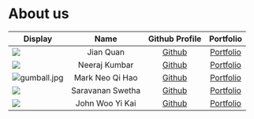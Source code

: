 # About us

Display |       Name       | Github Profile | Portfolio 
--------|:----------------:|:--------------:|:---------:
![](https://weminoredinfilm.com/wp-content/uploads/2012/10/star-trek-voyager.jpg?w=640) |    Jian Quan     | [Github](https://github.com/K-J-Q/) | [Portfolio](docs/team/jianquan.md)
![](https://nus.instructure.com/images/thumbnails/1889759/an0Mp6dUc8X7JQSsTru3w37v24OKL2CvjasETO58) |  Neeraj Kumbar   | [Github](https://github.com/flyingapricot) | [Portfolio](docs/team/neerajkumbar.md)
![gumball.jpg](https://encrypted-tbn0.gstatic.com/images?q=tbn:ANd9GcRgZ7j0HTP8PmUJFy4_7VREGM8F625LVsfXXQ&s) | Mark Neo Qi Hao  | [Github](https://github.com/Markneoneo) | [Portfolio](team/markneoneo.md)
![](https://images.unsplash.com/photo-1529778873920-4da4926a72c2?ixid=MnwxMjA3fDB8MHxzZWFyY2h8MXx8Y3V0ZSUyMGNhdHxlbnwwfHwwfHw%3D&ixlib=rb-1.2.1&w=1000&q=80) | Saravanan Swetha | [Github](https://github.com/swethacool) | [Portfolio](docs/team/saravananswetha.md)
![](https://avatars.githubusercontent.com/u/63852595?v=4)| John Woo Yi Kai  | [Github](https://github.com/jwyk) | [Portfolio](docs/team/jwyk.md)
